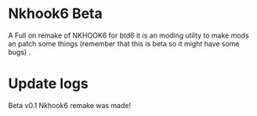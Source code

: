 # Nkhook6 Beta
A Full on remake of NKHOOK6 for btd6 it is an moding utilty to make mods an patch some things (remember that this is beta so it might have some bugs) .

# Update logs

Beta v0.1
 Nkhook6 remake was made!
